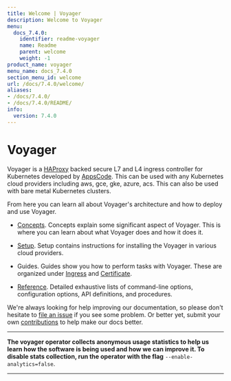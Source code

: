 ```yaml
---
title: Welcome | Voyager
description: Welcome to Voyager
menu:
  docs_7.4.0:
    identifier: readme-voyager
    name: Readme
    parent: welcome
    weight: -1
product_name: voyager
menu_name: docs_7.4.0
section_menu_id: welcome
url: /docs/7.4.0/welcome/
aliases:
- /docs/7.4.0/
- /docs/7.4.0/README/
info:
  version: 7.4.0
---
```


# Voyager

Voyager is a [HAProxy](http://www.haproxy.org/) backed secure L7 and L4 ingress controller for Kubernetes developed by [AppsCode](https://appscode.com). This can be used with any Kubernetes cloud providers including aws, gce, gke, azure, acs. This can also be used with bare metal Kubernetes clusters.

From here you can learn all about Voyager's architecture and how to deploy and use Voyager.

- [Concepts](/docs/7.4.0/concepts/). Concepts explain some significant aspect of Voyager. This
is where you can learn about what Voyager does and how it does it.

- [Setup](/docs/7.4.0/setup/). Setup contains instructions for installing
  the Voyager in various cloud providers.

- Guides. Guides show you how to perform tasks with Voyager. These are organized under [Ingress](/docs/7.4.0/guides/ingress) and [Certificate](/docs/7.4.0/guides/certificate).

- [Reference](/docs/7.4.0/reference/). Detailed exhaustive lists of
command-line options, configuration options, API definitions, and procedures.

We're always looking for help improving our documentation, so please don't hesitate to
[file an issue](https://github.com/appscode/voyager/issues/new) if you see some problem.
Or better yet, submit your own [contributions](/docs/7.4.0/CONTRIBUTING) to help
make our docs better.

---

**The voyager operator collects anonymous usage statistics to help us learn how the software is being used and how we can improve it.
To disable stats collection, run the operator with the flag** `--enable-analytics=false`.

---
